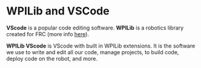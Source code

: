# WPILib and VSCode

**VScode** is a popular code editing software. **WPILib** is a robotics library created for FRC (more info [<u>here</u>](https://docs.wpilib.org/en/stable/docs/software/what-is-wpilib.html)).

**WPILib VScode** is VScode with built in WPILib extensions. It is the software we use to write and edit all our code, manage projects, to build code, deploy code on the robot, and more.